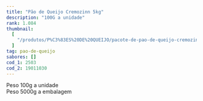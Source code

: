 ```yaml
---
title: "Pão de Queijo Cremozinn 5kg"
description: "100G a unidade"
rank: 1.084
thumbnail:
  [
    "/produtos/P%C3%83ES%20DE%20QUEIJO/pacote-de-pao-de-queijo-cremozinn-5kg-100g-unid.png",
  ]
tag: pao-de-queijo
sabores: []
cod_1: 2503
cod_2: 19011030
---
```

Peso 100g a unidade <br>
Peso 5000g a embalagem